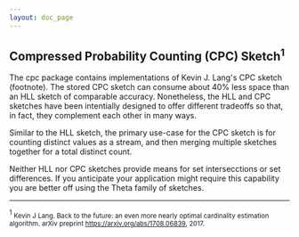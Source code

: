 ```yaml
---
layout: doc_page
---
```

<!--
    Licensed to the Apache Software Foundation (ASF) under one
    or more contributor license agreements.  See the NOTICE file
    distributed with this work for additional information
    regarding copyright ownership.  The ASF licenses this file
    to you under the Apache License, Version 2.0 (the
    "License"); you may not use this file except in compliance
    with the License.  You may obtain a copy of the License at

      http://www.apache.org/licenses/LICENSE-2.0

    Unless required by applicable law or agreed to in writing,
    software distributed under the License is distributed on an
    "AS IS" BASIS, WITHOUT WARRANTIES OR CONDITIONS OF ANY
    KIND, either express or implied.  See the License for the
    specific language governing permissions and limitations
    under the License.
-->
## Compressed Probability Counting (CPC) Sketch<sup>1</sup>
The cpc package contains implementations of Kevin J. Lang's CPC sketch (footnote).
The stored CPC sketch can consume about 40% less space than an HLL sketch of comparable accuracy.
Nonetheless, the HLL and CPC sketches have been intentially designed to offer different tradeoffs so that, in fact, they complement each other in many ways.

Similar to the HLL sketch, the primary use-case for the CPC sketch is for counting distinct values as a stream, and then merging multiple sketches together for a total distinct count. 

Neither HLL nor CPC sketches provide means for set intersecctions or set differences.  If you anticipate your application might require this capability you are better off using the Theta family of sketches.







________________________


<sup>1</sup><small>
Kevin J Lang. Back to the future: an even more nearly optimal cardinality estimation algorithm. arXiv preprint https://arxiv.org/abs/1708.06839, 2017.
</small>
